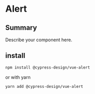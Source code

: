 # Alert

## Summary

Describe your component here.

## install

```bash
npm install @cypress-design/vue-alert
```

or with yarn

```bash
yarn add @cypress-design/vue-alert
```
